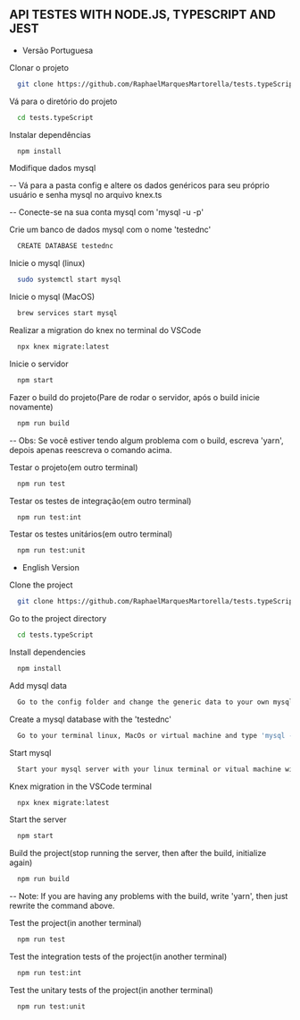 ## API TESTES WITH NODE.JS, TYPESCRIPT AND JEST






- Versão Portuguesa



Clonar o projeto

```bash
  git clone https://github.com/RaphaelMarquesMartorella/tests.typeScript.git
```

Vá para o diretório do projeto

```bash
  cd tests.typeScript
```

Instalar dependências

```bash
  npm install
```

Modifique dados mysql


-- Vá para a pasta config e altere os dados genéricos para seu próprio usuário e senha mysql no arquivo knex.ts

-- Conecte-se na sua conta mysql com 'mysql -u -p'


Crie um banco de dados mysql com o nome 'testednc' 

```bash
  CREATE DATABASE testednc
```

Inicie o mysql (linux)

```bash
  sudo systemctl start mysql
```

Inicie o mysql (MacOS)

```bash
  brew services start mysql
```

Realizar a migration do knex no terminal do VSCode

```bash
  npx knex migrate:latest
```

Inicie o servidor

```bash
  npm start
```

Fazer o build do projeto(Pare de rodar o servidor, após o build inicie novamente)

```bash
  npm run build
```

-- Obs: Se você estiver tendo algum problema com o build, escreva 'yarn', depois apenas reescreva o comando acima.

Testar o projeto(em outro terminal)

```bash
  npm run test
```

Testar os testes de integração(em outro terminal)

```bash
  npm run test:int
```

Testar os testes unitários(em outro terminal)

```bash
  npm run test:unit
```

- English Version

                            
Clone the project

```bash
  git clone https://github.com/RaphaelMarquesMartorella/tests.typeScript.git
```

Go to the project directory

```bash
  cd tests.typeScript
```

Install dependencies

```bash
  npm install
```

Add mysql data

```bash
  Go to the config folder and change the generic data to your own mysql user and password in the knex.ts file.
```

Create a mysql database with the 'testednc'

```bash
  Go to your terminal linux, MacOs or virtual machine and type 'mysql -u root -p', then type 'CREATE DATABASE testednc;' e you are ready to go
```

Start mysql

```bash
  Start your mysql server with your linux terminal or vitual machine with 'sudo systemctl start mysql', or if you in MacOs 'brew services start mysql'
```

Knex migration in the VSCode terminal

```bash
  npx knex migrate:latest
```

Start the server

```bash
  npm start
```

Build the project(stop running the server, then after the build, initialize again)

```bash
  npm run build
```

-- Note: If you are having any problems with the build, write 'yarn', then just rewrite the command above.

Test the project(in another terminal)

```bash
  npm run test
```

Test the integration tests of the project(in another terminal)

```bash
  npm run test:int
```

Test the unitary tests of the project(in another terminal)

```bash
  npm run test:unit
```












